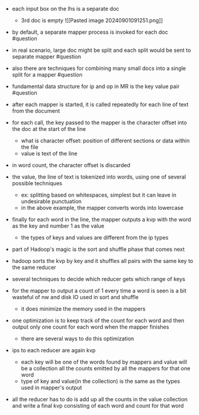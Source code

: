 - each input box on the lhs is a separate doc
	- 3rd doc is empty
![[Pasted image 20240901091251.png]]

- by default, a separate mapper process is invoked for each doc #question
- in real scenario, large doc might be split and each split would be sent to separate mapper #question
- also there are techniques for combining many small docs into a single split for a mapper #question
- fundamental data structure for ip and op in MR is the key value pair #question 
- after each mapper is started, it is called repeatedly for each line of text from the document
- for each call, the key passed to the mapper is the character offset into the doc at the start of the line
	- what is character offset: position of different sections or data within the file
	- value is text of the line
- in word count, the character offset is discarded
- the value, the line of text is tokenized into words, using one of several possible techniques
	- ex: splitting based on whitespaces, simplest but it can leave in undesirable punctuation
	- in the above example, the mapper converts words into lowercase
- finally for each word in the line, the mapper outputs a kvp with the word as the key and number 1 as the value
	- the types of keys and values are different from the ip types
- part of Hadoop's magic is the sort and shuffle phase that comes next
- hadoop sorts the kvp by key and it shuffles all pairs with the same key to the same reducer
- several techniques to decide which reducer gets which range of keys
- for the mapper to output a count of 1 every time a word is seen is a bit wasteful of nw and disk IO used in sort and shuffle
	- it does minimize the memory used in the mappers
- one optimization is to keep track of the count for each word and then output only one count for each word when the mapper finishes
	- there are several ways to do this optimization
- ips to each reducer are again kvp
	- each key will be one of the words found by mappers and value will be a collection all the counts emitted by all the mappers for that one word
	- type of key and value(in the collection) is the same as the types used in mapper's output
- all the reducer has to do is add up all the counts in the value collection and write a final kvp consisting of each word and count for that word